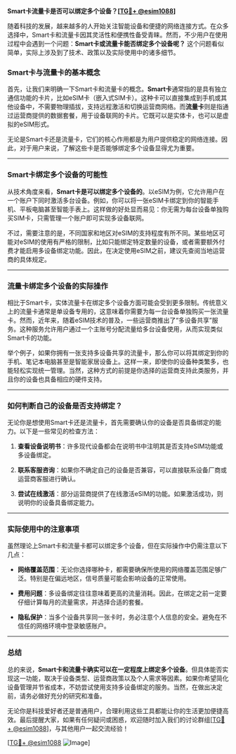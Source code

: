 **Smart卡流量卡是否可以绑定多个设备？[[TG💪+ @esim1088](https://t.me/s/esim1088)]**

随着科技的发展，越来越多的人开始关注智能设备和便捷的网络连接方式。在众多选择中，Smart卡和流量卡因其灵活性和便携性备受青睐。然而，不少用户在使用过程中会遇到一个问题：**Smart卡或流量卡能否绑定多个设备呢？** 这个问题看似简单，实际上涉及到了技术、政策以及实际使用中的诸多细节。

### Smart卡与流量卡的基本概念

首先，让我们来明确一下Smart卡和流量卡的概念。**Smart卡**通常指的是具有独立通信功能的卡片，比如eSIM卡（嵌入式SIM卡）。这种卡可以直接集成到手机或其他设备中，不需要物理插拔，支持远程激活和切换运营商网络。而**流量卡**则是指通过运营商提供的数据套餐，用于设备联网的卡片。它既可以是实体卡，也可以是虚拟的eSIM形式。

无论是Smart卡还是流量卡，它们的核心作用都是为用户提供稳定的网络连接。因此，对于用户来说，了解这些卡是否能够绑定多个设备显得尤为重要。

---

### Smart卡绑定多个设备的可能性

从技术角度来看，**Smart卡是可以绑定多个设备的**。以eSIM为例，它允许用户在一个账户下同时激活多台设备。例如，你可以将一张eSIM卡绑定到你的智能手机、平板电脑甚至智能手表上。这样做的好处显而易见：你无需为每台设备单独购买SIM卡，只需管理一个账户即可实现多设备联网。

不过，需要注意的是，不同国家和地区对eSIM的支持程度有所不同。某些地区可能对eSIM的使用有严格的限制，比如只能绑定特定数量的设备，或者需要额外付费才能启用多设备绑定功能。因此，在决定使用eSIM之前，建议先查阅当地运营商的具体规定。

---

### 流量卡绑定多个设备的实际操作

相比于Smart卡，实体流量卡在绑定多个设备方面可能会受到更多限制。传统意义上的流量卡通常是单设备专用的，这意味着你需要为每一台设备单独购买一张流量卡。然而，近年来，随着eSIM技术的普及，一些运营商推出了“多设备共享”服务。这种服务允许用户通过一个主账号分配流量给多台设备使用，从而实现类似Smart卡的功能。

举个例子，如果你拥有一张支持多设备共享的流量卡，那么你可以将其绑定到你的手机、笔记本电脑甚至是智能家居设备上。这样一来，即使你的设备种类繁多，也能轻松实现统一管理。当然，这种方式的前提是你选择的运营商支持此类服务，并且你的设备也具备相应的硬件支持。

---

### 如何判断自己的设备是否支持绑定？

无论你是想使用Smart卡还是流量卡，首先需要确认你的设备是否具备绑定的能力。以下是一些常见的检查方法：

1. **查看设备说明书**：许多现代设备都会在说明书中注明其是否支持eSIM功能或多设备绑定。
   
2. **联系客服咨询**：如果你不确定自己的设备是否兼容，可以直接联系设备厂商或运营商客服进行确认。

3. **尝试在线激活**：部分运营商提供了在线激活eSIM的功能。如果激活成功，则说明你的设备具备绑定能力。

---

### 实际使用中的注意事项

虽然理论上Smart卡和流量卡都可以绑定多个设备，但在实际操作中仍需注意以下几点：

- **网络覆盖范围**：无论你选择哪种卡，都需要确保所使用的网络覆盖范围足够广泛。特别是在偏远地区，信号质量可能会影响设备的正常使用。

- **费用问题**：多设备绑定往往意味着更高的流量消耗。因此，在绑定之前一定要仔细计算每月的流量需求，并选择合适的套餐。

- **隐私保护**：当多个设备共享同一张卡时，务必注意个人信息的安全。避免在不信任的网络环境中登录敏感账户。

---

### 总结

总的来说，**Smart卡和流量卡确实可以在一定程度上绑定多个设备**。但具体能否实现这一功能，取决于设备类型、运营商政策以及个人需求等因素。如果你希望简化设备管理并节省成本，不妨尝试使用支持多设备绑定的服务。当然，在做出决定前，请务必做好充分的研究和准备。

无论你是科技爱好者还是普通用户，合理利用这些工具都能让你的生活更加便捷高效。最后提醒大家，如果有任何疑问或困惑，欢迎随时加入我们的讨论群组[[TG💪+ @esim1088](https://t.me/s/esim1088)]，与其他用户一起交流经验！

[[TG💪+ @esim1088](https://t.me/s/esim1088) ![Image](https://i.postimg.cc/4NQfJmqS/Snipaste-2025-05-13-00-14-12.png)]